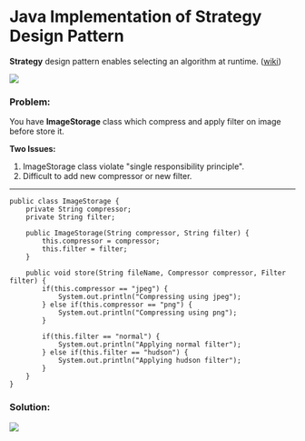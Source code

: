 # Java Implementation of Strategy Design Pattern

**Strategy** design pattern enables selecting an algorithm at runtime. ([wiki](https://en.wikipedia.org/wiki/Strategy_pattern))

![](https://github.com/shamy1st/design-pattern-strategy-java/blob/main/strategy-uml.png)
### Problem: 
You have **ImageStorage** class which compress and apply filter on image before store it.

**Two Issues:**
1. ImageStorage class violate "single responsibility principle".
2. Difficult to add new compressor or new filter.
---

    public class ImageStorage {
        private String compressor;
        private String filter;

        public ImageStorage(String compressor, String filter) {
            this.compressor = compressor;
            this.filter = filter;
        }

        public void store(String fileName, Compressor compressor, Filter filter) {
            if(this.compressor == "jpeg") {
                System.out.println("Compressing using jpeg");
            } else if(this.compressor == "png") {
                System.out.println("Compressing using png");
            }

            if(this.filter == "normal") {
                System.out.println("Applying normal filter");
            } else if(this.filter == "hudson") {
                System.out.println("Applying hudson filter");
            }
        }
    }    
### Solution:
![](https://github.com/shamy1st/design-pattern-strategy-java/blob/main/strategy-solution-uml.png)
